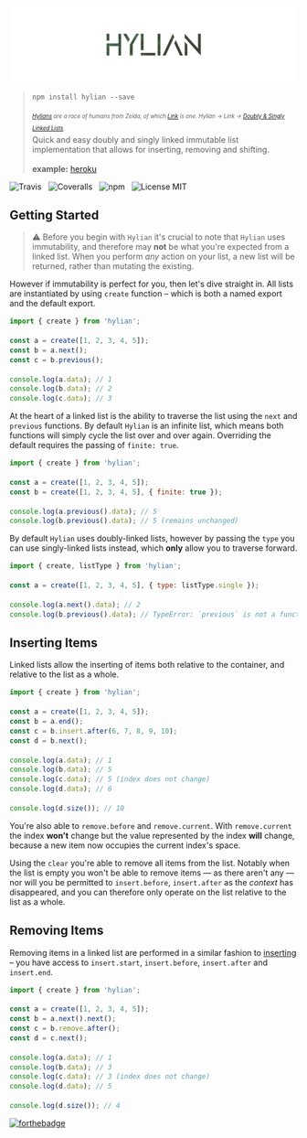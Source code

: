 ![Hylian](media/logo.png)

>`npm install hylian --save`<br /><br />
> <sub><sup>*[Hylians](https://zeldawiki.org/Hylian) are a race of humans from Zelda, of which [Link](https://en.wikipedia.org/wiki/Link_(The_Legend_of_Zelda)) is one. Hylian → Link → [Doubly &amp; Singly Linked Lists](https://en.wikipedia.org/wiki/Linked_list).*</sup></sub><br />
> Quick and easy doubly and singly linked immutable list implementation that allows for inserting, removing and shifting.<br /><br />
> **example:** [heroku](https://hylian.herokuapp.com/)

![Travis](http://img.shields.io/travis/Wildhoney/Hylian.svg?style=flat-square)
&nbsp;
![Coveralls](https://img.shields.io/coveralls/Wildhoney/Hylian.svg?style=flat-square)
&nbsp;
![npm](http://img.shields.io/npm/v/hylian.svg?style=flat-square)
&nbsp;
![License MIT](https://img.shields.io/badge/license-gpl3-lightgrey.svg?style=flat-square)

## Getting Started

> :warning: Before you begin with `Hylian` it's crucial to note that `Hylian` uses immutability, and therefore may **not** be what you're expected from a linked list. When you perform *any* action on your list, a new list will be returned, rather than mutating the existing.

However if immutability is perfect for you, then let's dive straight in. All lists are instantiated by using `create` function &ndash; which is both a named export and the default export.

```javascript
import { create } from 'hylian';

const a = create([1, 2, 3, 4, 5]);
const b = a.next();
const c = b.previous();

console.log(a.data); // 1
console.log(b.data); // 2
console.log(c.data); // 3
```

At the heart of a linked list is the ability to traverse the list using the `next` and `previous` functions. By default `Hylian` is an infinite list, which means both functions will simply cycle the list over and over again. Overriding the default requires the passing of `finite: true`.

```javascript
import { create } from 'hylian';

const a = create([1, 2, 3, 4, 5]);
const b = create([1, 2, 3, 4, 5], { finite: true });

console.log(a.previous().data); // 5
console.log(b.previous().data); // 5 (remains unchanged)
```

By default `Hylian` uses doubly-linked lists, however by passing the `type` you can use singly-linked lists instead, which **only** allow you to traverse forward.

```javascript
import { create, listType } from 'hylian';

const a = create([1, 2, 3, 4, 5], { type: listType.single });

console.log(a.next().data); // 2
console.log(b.previous().data); // TypeError: `previous` is not a function.
```

## Inserting Items

Linked lists allow the inserting of items both relative to the container, and relative to the list as a whole.

```javascript
import { create } from 'hylian';

const a = create([1, 2, 3, 4, 5]);
const b = a.end();
const c = b.insert.after(6, 7, 8, 9, 10);
const d = b.next();

console.log(a.data); // 1
console.log(b.data); // 5 
console.log(c.data); // 5 (index does not change)
console.log(d.data); // 6

console.log(d.size()); // 10
```

You're also able to `remove.before` and `remove.current`. With `remove.current` the index **won't** change but the value represented by the index **will** change, because a new item now occupies the current index's space.

Using the `clear` you're able to remove all items from the list. Notably when the list is empty you won't be able to remove items &mdash; as there aren't any &mdash; nor will you be permitted to `insert.before`, `insert.after` as the *context* has disappeared, and you can therefore only operate on the list relative to the list as a whole.

## Removing Items

Removing items in a linked list are performed in a similar fashion to [inserting](#inserting-items) &ndash; you have access to `insert.start`, `insert.before`, `insert.after` and `insert.end`.

```javascript
import { create } from 'hylian';

const a = create([1, 2, 3, 4, 5]);
const b = a.next().next();
const c = b.remove.after();
const d = c.next();

console.log(a.data); // 1
console.log(b.data); // 3
console.log(c.data); // 3 (index does not change)
console.log(d.data); // 5

console.log(d.size()); // 4
```

[![forthebadge](http://forthebadge.com/images/badges/built-with-love.svg)](http://forthebadge.com)
